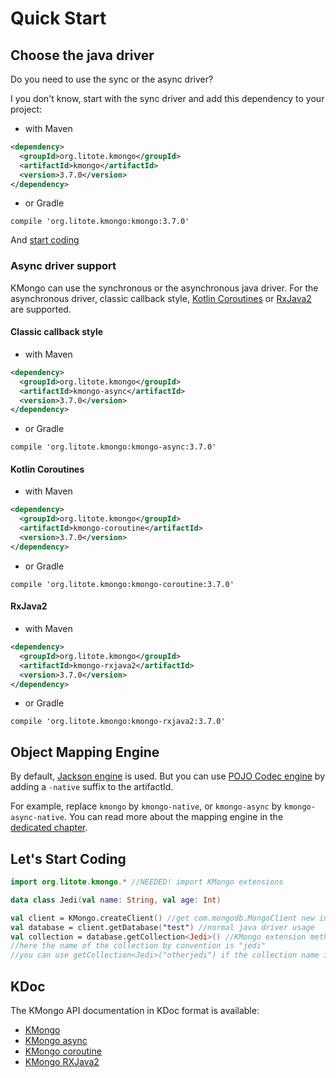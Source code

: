 # Quick Start

## Choose the java driver

Do you need to use the sync or the async driver?

I you don't know, start with the sync driver and add this dependency to your project:

- with Maven

```xml
<dependency>
  <groupId>org.litote.kmongo</groupId>
  <artifactId>kmongo</artifactId>
  <version>3.7.0</version>
</dependency>
```

- or Gradle

```
compile 'org.litote.kmongo:kmongo:3.7.0'
```

And [start coding](#lets-start-coding)

### Async driver support

KMongo can use the synchronous or the asynchronous java driver. 
For the asynchronous driver, classic callback style, [Kotlin Coroutines](https://kotlinlang.org/docs/reference/coroutines.html) or [RxJava2](http://reactivex.io/) are supported.

#### Classic callback style

- with Maven

```xml
<dependency>
  <groupId>org.litote.kmongo</groupId>
  <artifactId>kmongo-async</artifactId>
  <version>3.7.0</version>
</dependency>
```

- or Gradle

```
compile 'org.litote.kmongo:kmongo-async:3.7.0'
```

#### Kotlin Coroutines

- with Maven

```xml
<dependency>
  <groupId>org.litote.kmongo</groupId>
  <artifactId>kmongo-coroutine</artifactId>
  <version>3.7.0</version>
</dependency>
```

- or Gradle

```
compile 'org.litote.kmongo:kmongo-coroutine:3.7.0'
```

#### RxJava2

- with Maven

```xml
<dependency>
  <groupId>org.litote.kmongo</groupId>
  <artifactId>kmongo-rxjava2</artifactId>
  <version>3.7.0</version>
</dependency>
```

- or Gradle

```
compile 'org.litote.kmongo:kmongo-rxjava2:3.7.0'
```

## Object Mapping Engine

By default, [Jackson engine](https://github.com/FasterXML/jackson) is used.
But you can use [POJO Codec engine](https://mongodb.github.io/mongo-java-driver/3.5/bson/pojos/) 
by adding a ```-native``` suffix to the artifactId.

For example, replace ```kmongo``` by ```kmongo-native```, or ```kmongo-async``` by ```kmongo-async-native```.
You can read more about the mapping engine in the [dedicated chapter](object-mapping/index.html#how-to-choose-the-mapping-engine). 

## Let's Start Coding

```kotlin
import org.litote.kmongo.* //NEEDED! import KMongo extensions

data class Jedi(val name: String, val age: Int)

val client = KMongo.createClient() //get com.mongodb.MongoClient new instance
val database = client.getDatabase("test") //normal java driver usage
val collection = database.getCollection<Jedi>() //KMongo extension method
//here the name of the collection by convention is "jedi"
//you can use getCollection<Jedi>("otherjedi") if the collection name is different
```

## KDoc

The KMongo API documentation in KDoc format is available:

- [KMongo](https://litote.org/kmongo/dokka/kmongo/org.litote.kmongo/index.html)
- [KMongo async](https://litote.org/kmongo/dokka/kmongo/org.litote.kmongo.async/index.html)
- [KMongo coroutine](https://litote.org/kmongo/dokka/kmongo/org.litote.kmongo.coroutine/index.html)
- [KMongo RXJava2](https://litote.org/kmongo/dokka/kmongo/org.litote.kmongo.rxjava2/index.html)

